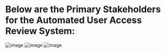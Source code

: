 # Below are the Primary Stakeholders for the Automated User Access Review System:

![image](https://github.com/user-attachments/assets/6dcca77c-38a0-4627-b408-935281b4f1db)
![image](https://github.com/user-attachments/assets/0f3ae6c2-58b7-42bc-97a8-c122a6da9b34)
![image](https://github.com/user-attachments/assets/14ad6ec7-ff4c-47b9-8eda-26391f732107)



